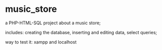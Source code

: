 # music_store
a PHP-HTML-SQL project about a music store;

includes: creating the database, inserting and editing data, select queries;

way to test it: xampp and localhost
